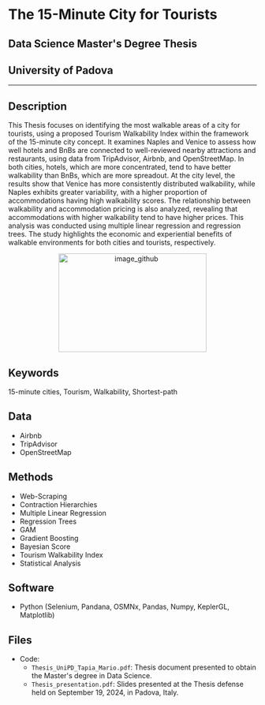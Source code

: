 # The 15-Minute City for Tourists
## Data Science Master's Degree Thesis
## University of Padova

---
##  Description 
This Thesis focuses on identifying the most walkable areas of a city for tourists, using a proposed Tourism Walkability Index within the framework of the 15-minute city concept. It examines Naples and Venice to assess how well hotels and BnBs are connected to well-reviewed nearby attractions and restaurants, using data from TripAdvisor, Airbnb, and OpenStreetMap. In both cities, hotels, which are more concentrated, tend to have better walkability than BnBs, which are more spreadout. At the city level, the results show that Venice has more consistently distributed walkability, while Naples exhibits greater variability, with a higher proportion of accommodations having high walkability scores. The relationship between walkability and accommodation pricing is also analyzed, revealing that accommodations with higher walkability tend to have higher prices. This analysis was conducted using multiple linear regression and regression trees. The study highlights the economic and experiential benefits of walkable environments for both cities and tourists, respectively.

<p align="center">
<img src="https://github.com/user-attachments/assets/86865afb-e8a5-4b53-a1fb-0f714bf8022b" alt="image_github" style="width:300px;height:200;"/>
</p>


##  Keywords
15-minute cities, Tourism, Walkability, Shortest-path ​

##  Data 
* Airbnb
* TripAdvisor
* OpenStreetMap

## Methods  
* Web-Scraping
* Contraction Hierarchies
* Multiple Linear Regression
* Regression Trees
* GAM
* Gradient Boosting
* Bayesian Score
* Tourism Walkability Index
* Statistical Analysis


## Software 
* Python (Selenium, Pandana, OSMNx, Pandas, Numpy, KeplerGL, Matplotlib)

## Files  
* Code:
  - `Thesis_UniPD_Tapia_Mario.pdf`: Thesis document presented to obtain the Master's degree in Data Science.
  - `Thesis_presentation.pdf`: Slides presented at the Thesis defense held on September 19, 2024, in Padova, Italy.
